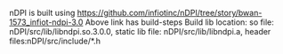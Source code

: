 nDPI is built using https://github.com/infiotinc/nDPI/tree/story/bwan-1573_infiot-ndpi-3.0
Above link has build-steps
Build lib location: so file: nDPI/src/lib/libndpi.so.3.0.0, static lib file: nDPI/src/lib/libndpi.a, header files:nDPI/src/include/*.h     
